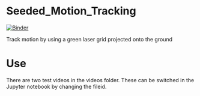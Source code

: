 # Seeded_Motion_Tracking
[![Binder](https://mybinder.org/badge_logo.svg)](https://mybinder.org/v2/gh/jerryvarghese1/Seeded_Motion_Tracking/main)

Track motion by using a green laser grid projected onto the ground

# Use
There are two test videos in the videos folder. These can be switched in the Jupyter notebook by changing the fileid.
